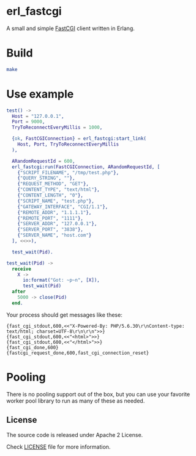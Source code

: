 erl_fastcgi
===========

A small and simple [FastCGI](https://web.archive.org/web/20160119141816/http://www.fastcgi.com/drupal/node/6?q=node%2F22#S3.3)
client written in Erlang.

# Build

```bash
make
```

# Use example
```erlang
test() ->
  Host = "127.0.0.1",
  Port = 9000,
  TryToReconnectEveryMillis = 1000,

  {ok, FastCGIConnection} = erl_fastcgi:start_link(
    Host, Port, TryToReconnectEveryMillis
  ),

  ARandomRequestId = 600,
  erl_fastcgi:run(FastCGIConnection, ARandomRequestId, [
    {"SCRIPT_FILENAME", "/tmp/test.php"},
    {"QUERY_STRING", ""},
    {"REQUEST_METHOD", "GET"},
    {"CONTENT_TYPE", "text/html"},
    {"CONTENT_LENGTH", "0"},
    {"SCRIPT_NAME", "test.php"},
    {"GATEWAY_INTERFACE", "CGI/1.1"},
    {"REMOTE_ADDR", "1.1.1.1"},
    {"REMOTE_PORT", "1111"},
    {"SERVER_ADDR", "127.0.0.1"},
    {"SERVER_PORT", "3838"},
    {"SERVER_NAME", "host.com"}
  ], <<>>),

  test_wait(Pid).

test_wait(Pid) ->
  receive
    X ->
      io:format("Got: ~p~n", [X]),
      test_wait(Pid)
  after
    5000 -> close(Pid)
  end.
```

Your process should get messages like these:
```
{fast_cgi_stdout,600,<<"X-Powered-By: PHP/5.6.30\r\nContent-type: text/html; charset=UTF-8\r\n\r\n">>}
{fast_cgi_stdout,600,<<"<html>">>}
{fast_cgi_stdout,600,<<"</html>">>}
{fast_cgi_done,600}
{fastcgi_request_done,600,fast_cgi_connection_reset}
```

# Pooling
There is no pooling support out of the box, but you can use your favorite worker
pool library to run as many of these as needed.

## License
The source code is released under Apache 2 License.

Check [LICENSE](https://github.com/marcelog/erl_fastcgi/blob/master/LICENSE) file for more information.
